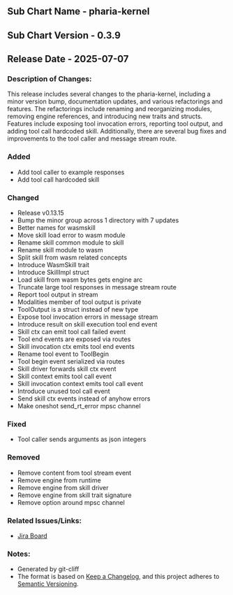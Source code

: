 ## Sub Chart Name - pharia-kernel
## Sub Chart Version - 0.3.9
## Release Date - 2025-07-07

### Description of Changes:

This release includes several changes to the pharia-kernel, including a minor version bump, documentation updates, and various refactorings and features. The refactorings include renaming and reorganizing modules, removing engine references, and introducing new traits and structs. Features include exposing tool invocation errors, reporting tool output, and adding tool call hardcoded skill. Additionally, there are several bug fixes and improvements to the tool caller and message stream route.

### Added

- Add tool caller to example responses
- Add tool call hardcoded skill

### Changed

- Release v0.13.15
- Bump the minor group across 1 directory with 7 updates
- Better names for wasmskill
- Move skill load error to wasm module
- Rename skill common module to skill
- Rename skill module to wasm
- Split skill from wasm related concepts
- Introduce WasmSkill trait
- Introduce SkillImpl struct
- Load skill from wasm bytes gets engine arc
- Truncate large tool responses in message stream route
- Report tool output in stream
- Modalities member of tool output is private
- ToolOutput is a struct instead of new type
- Expose tool invocation errors in message stream
- Introduce result on skill execution tool end event
- Skill ctx can emit tool call failed event
- Tool end events are exposed via routes
- Skill invocation ctx emits tool end events
- Rename tool event to ToolBegin
- Tool begin event serialized via routes
- Skill driver forwards skill ctx event
- Skill context emits tool call event
- Skill invocation context emits tool call event
- Introduce unused tool call event
- Send skill ctx events instead of anyhow errors
- Make oneshot send_rt_error mpsc channel

### Fixed

- Tool caller sends arguments as json integers

### Removed

- Remove content from tool stream event
- Remove engine from runtime
- Remove engine from skill driver
- Remove engine from skill trait signature
- Remove option around mpsc channel

### Related Issues/Links:
- [Jira Board](https://aleph-alpha.atlassian.net/jira/software/projects/PK/boards/160)

### Notes:
- Generated by git-cliff
- The format is based on [Keep a Changelog](https://keepachangelog.com/en/1.0.0/),
and this project adheres to [Semantic Versioning](https://semver.org/spec/v2.0.0.html).
